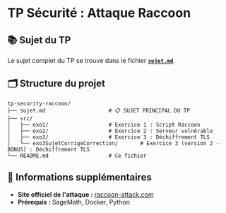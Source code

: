 # TP Sécurité : Attaque Raccoon

## 📚 Sujet du TP

Le sujet complet du TP se trouve dans le fichier **[`sujet.md`](./sujet.md)**.

## 🗂️ Structure du projet

```
tp-security-raccoon/
├── sujet.md                    # 📋 SUJET PRINCIPAL DU TP
├── src/
│   ├── exo1/                   # Exercice 1 : Script Raccoon
│   ├── exo2/                   # Exercice 2 : Serveur vulnérable
│   ├── exo3/                   # Exercice 3 : Déchiffrement TLS
│   └── exo3SujetCorrigeCorrection/       # Exercice 3 (version 2 - BONUS) : Déchiffrement TLS
└── README.md                   # Ce fichier
```

## 📖 Informations supplémentaires

- **Site officiel de l'attaque :** [raccoon-attack.com](https://raccoon-attack.com)
- **Prérequis :** SageMath, Docker, Python 
